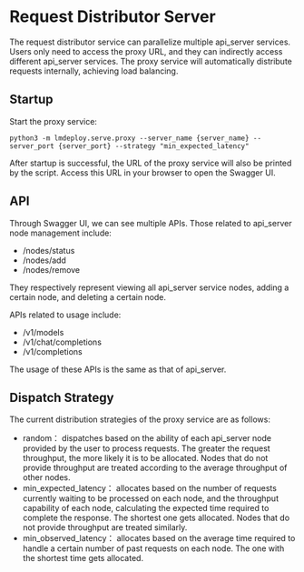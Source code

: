 # Request Distributor Server

The request distributor service can parallelize multiple api_server services. Users only need to access the proxy URL, and they can indirectly access different api_server services. The proxy service will automatically distribute requests internally, achieving load balancing.

## Startup

Start the proxy service:

```shell
python3 -m lmdeploy.serve.proxy --server_name {server_name} --server_port {server_port} --strategy "min_expected_latency"
```

After startup is successful, the URL of the proxy service will also be printed by the script. Access this URL in your browser to open the Swagger UI.

## API

Through Swagger UI, we can see multiple APIs. Those related to api_server node management include:

- /nodes/status
- /nodes/add
- /nodes/remove

They respectively represent viewing all api_server service nodes, adding a certain node, and deleting a certain node.

APIs related to usage include:

- /v1/models
- /v1/chat/completions
- /v1/completions

The usage of these APIs is the same as that of api_server.

## Dispatch Strategy

The current distribution strategies of the proxy service are as follows:

- random： dispatches based on the ability of each api_server node provided by the user to process requests. The greater the request throughput, the more likely it is to be allocated. Nodes that do not provide throughput are treated according to the average throughput of other nodes.
- min_expected_latency： allocates based on the number of requests currently waiting to be processed on each node, and the throughput capability of each node, calculating the expected time required to complete the response. The shortest one gets allocated. Nodes that do not provide throughput are treated similarly.
- min_observed_latency： allocates based on the average time required to handle a certain number of past requests on each node. The one with the shortest time gets allocated.
